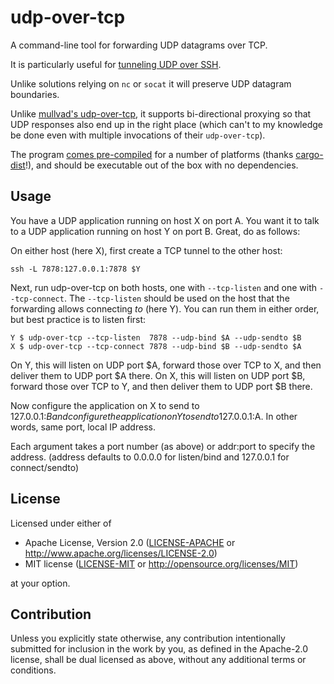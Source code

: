 # udp-over-tcp

A command-line tool for forwarding UDP datagrams over TCP.

It is particularly useful for [tunneling UDP over SSH][so].

Unlike solutions relying on `nc` or `socat` it will preserve UDP
datagram boundaries.

Unlike [mullvad's udp-over-tcp][mullvad], it supports bi-directional
proxying so that UDP responses also end up in the right place (which
can't to my knowledge be done even with multiple invocations of their
`udp-over-tcp`).

The program [comes pre-compiled][rel] for a number of platforms (thanks
[cargo-dist]!), and should be executable out of the box with no
dependencies.

[so]: https://superuser.com/questions/53103/udp-traffic-through-ssh-tunnel/
[mullvad]: https://github.com/mullvad/udp-over-tcp
[rel]: https://github.com/jonhoo/udp-over-tcp/releases
[cargo-dist]: https://opensource.axo.dev/cargo-dist/

## Usage

You have a UDP application running on host X on port A.
You want it to talk to a UDP application running on host Y on port B.
Great, do as follows:

On either host (here X), first create a TCP tunnel to the other host:

    ssh -L 7878:127.0.0.1:7878 $Y

Next, run udp-over-tcp on both hosts, one with `--tcp-listen` and one with `--tcp-connect`.
The `--tcp-listen` should be used on the host that the forwarding allows connecting _to_ (here Y).
You can run them in either order, but best practice is to listen first:

    Y $ udp-over-tcp --tcp-listen  7878 --udp-bind $A --udp-sendto $B
    X $ udp-over-tcp --tcp-connect 7878 --udp-bind $B --udp-sendto $A

On Y, this will listen on UDP port $A, forward those over TCP to X, and then deliver them to UDP port $A there.
On X, this will listen on UDP port $B, forward those over TCP to Y, and then deliver them to UDP port $B there.

Now configure the application on X to send to 127.0.0.1:$B
and configure the application on Y to send to 127.0.0.1:$A.
In other words, same port, local IP address.

Each argument takes a port number (as above) or addr:port to specify the address.
(address defaults to 0.0.0.0 for listen/bind and 127.0.0.1 for connect/sendto)

## License

Licensed under either of

 * Apache License, Version 2.0
   ([LICENSE-APACHE](LICENSE-APACHE) or http://www.apache.org/licenses/LICENSE-2.0)
 * MIT license
   ([LICENSE-MIT](LICENSE-MIT) or http://opensource.org/licenses/MIT)

at your option.

## Contribution

Unless you explicitly state otherwise, any contribution intentionally submitted
for inclusion in the work by you, as defined in the Apache-2.0 license, shall be
dual licensed as above, without any additional terms or conditions.
